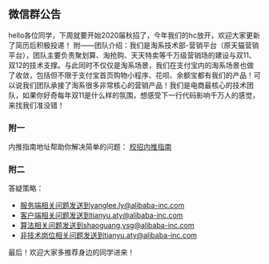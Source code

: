 ## 微信群公告
hello各位同学，下周就要开始2020届秋招了，今年我们的hc放开，欢迎大家更新了简历后积极投递！
附——团队介绍：我们是淘系技术部-营销平台（原天猫营销平台），团队主要负责聚划算、淘抢购、天天特卖等千万级营销场的建设与双11、双12的技术支撑。与此同时不仅仅是淘系场景，我们在支付宝内的淘系场景也做了收敛，包括但不限于支付宝首页购物小程序、花呗、余额宝都有我们的产品！可以说我们团队承接了淘系很多非常核心的营销产品！我们是电商最核心的技术团队，如果你好奇每年双11是什么样的氛围，想感受下一行代码影响千万人的感觉，来找我们准没错！

### 附一
内推指南地址帮助你解决简单的问题：
[校招内推指南](https://github.com/lyflipped/tmall-2020-recommend/blob/master/%E6%A0%A1%E6%8B%9B%E5%86%85%E6%8E%A8%E6%8C%87%E5%8D%97.md )
### 附二
答疑策略：

- 服务端相关问题发送到yanglee.ly@alibaba-inc.com
- 客户端相关问题发送到tianyu.aty@alibaba-inc.com
- 算法相关问题发送到shaoguang.ysg@alibaba-inc.com
- 非技术岗位相关问题发送到tianyu.aty@alibaba-inc.com

最后！欢迎大家多推荐身边的同学进来！